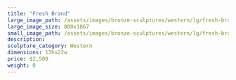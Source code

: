 ```yaml
---
title: "Fresh Brand"
large_image_path: /assets/images/bronze-sculptures/western/lg/fresh-brand.jpg
large_image_size: 800x1067
small_image_path: /assets/images/bronze-sculptures/western/lg/fresh-brand.jpg
description:
sculpture_category: Western
dimensions: 13hx22w
price: $2,500
weight: 0
---
```

